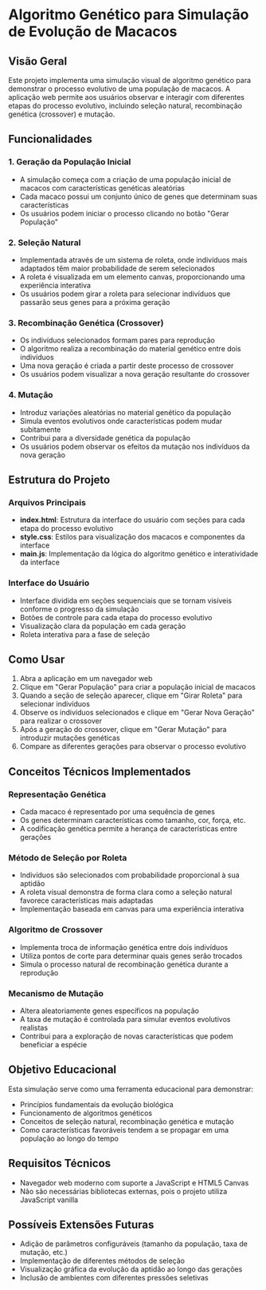 # Algoritmo Genético para Simulação de Evolução de Macacos

## Visão Geral

Este projeto implementa uma simulação visual de algoritmo genético para demonstrar o processo evolutivo de uma população de macacos. A aplicação web permite aos usuários observar e interagir com diferentes etapas do processo evolutivo, incluindo seleção natural, recombinação genética (crossover) e mutação.

## Funcionalidades

### 1. Geração da População Inicial
- A simulação começa com a criação de uma população inicial de macacos com características genéticas aleatórias
- Cada macaco possui um conjunto único de genes que determinam suas características
- Os usuários podem iniciar o processo clicando no botão "Gerar População"

### 2. Seleção Natural
- Implementada através de um sistema de roleta, onde indivíduos mais adaptados têm maior probabilidade de serem selecionados
- A roleta é visualizada em um elemento canvas, proporcionando uma experiência interativa
- Os usuários podem girar a roleta para selecionar indivíduos que passarão seus genes para a próxima geração

### 3. Recombinação Genética (Crossover)
- Os indivíduos selecionados formam pares para reprodução
- O algoritmo realiza a recombinação do material genético entre dois indivíduos
- Uma nova geração é criada a partir deste processo de crossover
- Os usuários podem visualizar a nova geração resultante do crossover

### 4. Mutação
- Introduz variações aleatórias no material genético da população
- Simula eventos evolutivos onde características podem mudar subitamente
- Contribui para a diversidade genética da população
- Os usuários podem observar os efeitos da mutação nos indivíduos da nova geração

## Estrutura do Projeto

### Arquivos Principais
- **index.html**: Estrutura da interface do usuário com seções para cada etapa do processo evolutivo
- **style.css**: Estilos para visualização dos macacos e componentes da interface
- **main.js**: Implementação da lógica do algoritmo genético e interatividade da interface

### Interface do Usuário
- Interface dividida em seções sequenciais que se tornam visíveis conforme o progresso da simulação
- Botões de controle para cada etapa do processo evolutivo
- Visualização clara da população em cada geração
- Roleta interativa para a fase de seleção

## Como Usar

1. Abra a aplicação em um navegador web
2. Clique em "Gerar População" para criar a população inicial de macacos
3. Quando a seção de seleção aparecer, clique em "Girar Roleta" para selecionar indivíduos
4. Observe os indivíduos selecionados e clique em "Gerar Nova Geração" para realizar o crossover
5. Após a geração do crossover, clique em "Gerar Mutação" para introduzir mutações genéticas
6. Compare as diferentes gerações para observar o processo evolutivo

## Conceitos Técnicos Implementados

### Representação Genética
- Cada macaco é representado por uma sequência de genes
- Os genes determinam características como tamanho, cor, força, etc.
- A codificação genética permite a herança de características entre gerações

### Método de Seleção por Roleta
- Indivíduos são selecionados com probabilidade proporcional à sua aptidão
- A roleta visual demonstra de forma clara como a seleção natural favorece características mais adaptadas
- Implementação baseada em canvas para uma experiência interativa

### Algoritmo de Crossover
- Implementa troca de informação genética entre dois indivíduos
- Utiliza pontos de corte para determinar quais genes serão trocados
- Simula o processo natural de recombinação genética durante a reprodução

### Mecanismo de Mutação
- Altera aleatoriamente genes específicos na população
- A taxa de mutação é controlada para simular eventos evolutivos realistas
- Contribui para a exploração de novas características que podem beneficiar a espécie

## Objetivo Educacional

Esta simulação serve como uma ferramenta educacional para demonstrar:
- Princípios fundamentais da evolução biológica
- Funcionamento de algoritmos genéticos
- Conceitos de seleção natural, recombinação genética e mutação
- Como características favoráveis tendem a se propagar em uma população ao longo do tempo

## Requisitos Técnicos
- Navegador web moderno com suporte a JavaScript e HTML5 Canvas
- Não são necessárias bibliotecas externas, pois o projeto utiliza JavaScript vanilla

## Possíveis Extensões Futuras
- Adição de parâmetros configuráveis (tamanho da população, taxa de mutação, etc.)
- Implementação de diferentes métodos de seleção
- Visualização gráfica da evolução da aptidão ao longo das gerações
- Inclusão de ambientes com diferentes pressões seletivas

